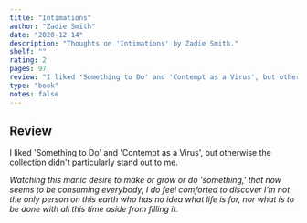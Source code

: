 ```yaml
---
title: "Intimations"
author: "Zadie Smith"
date: "2020-12-14"
description: "Thoughts on 'Intimations' by Zadie Smith."
shelf: ""
rating: 2
pages: 97
review: "I liked 'Something to Do' and 'Contempt as a Virus', but otherwise the collection didn't particularly stand out to me.<br/><br/><i>Watching this manic desire to make or grow or do 'something,' that now seems to be consuming everybody, I do feel comforted to discover I’m not the only person on this earth who has no idea what life is for, nor what is to be done with all this time aside from filling it.</i>"
type: "book"
notes: false
---
```


## Review

I liked 'Something to Do' and 'Contempt as a Virus', but otherwise the collection didn't particularly stand out to me.

_Watching this manic desire to make or grow or do 'something,' that now seems to be consuming everybody, I do feel comforted to discover I’m not the only person on this earth who has no idea what life is for, nor what is to be done with all this time aside from filling it._
